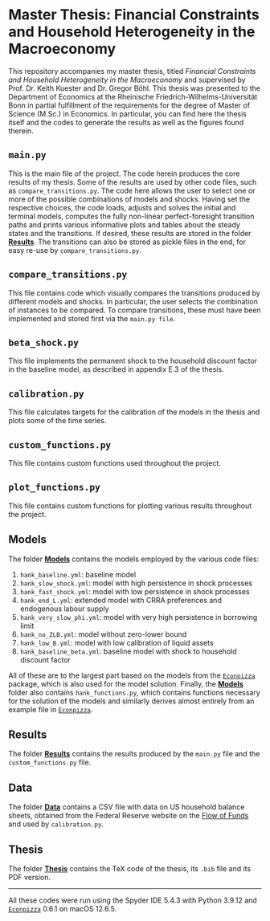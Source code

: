 # Master Thesis: Financial Constraints and Household Heterogeneity in the Macroeconomy

This repository accompanies my master thesis, titled *Financial Constraints and Household Heterogeneity in the Macroeconomy* and supervised by Prof. Dr. Keith Kuester and Dr. Gregor Böhl. This thesis was presented to the Department of Economics at the Rheinische Friedrich-Wilhelms-Universität Bonn in partial fulfillment of the requirements for the degree of Master of Science (M.Sc.) in Economics. In particular, you can find here the thesis itself and the codes to generate the results as well as the figures found therein.

## `main.py`

This is the main file of the project. The code herein produces the core results of my thesis. Some of the results are used by other code files, such as `compare_transitions.py`. The code here allows the user to select one or more of the possible combinations of models and shocks. Having set the respective choices, the code loads, adjusts and solves the initial and terminal models, computes the fully non-linear perfect-foresight transition paths and prints various informative plots and tables about the steady states and the transitions. If desired, these results are stored in the folder [**Results**](https://github.com/andkound98/master-thesis/tree/main/Results). The transitions can also be stored as pickle files in the end, for easy re-use by `compare_transitions.py`.

## `compare_transitions.py`

This file contains code which visually compares the transitions produced by different models and shocks. In particular, the user selects the combination of instances to be compared. To compare transitions, these must have been implemented and stored first via the `main.py file`.

## `beta_shock.py`

This file implements the permanent shock to the household discount factor in the baseline model, as described in appendix E.3 of the thesis.

## `calibration.py`

This file calculates targets for the calibration of the models in the thesis and plots some of the time series. 

## `custom_functions.py`

This file contains custom functions used throughout the project.

## `plot_functions.py`

This file contains custom functions for plotting various results throughout the project.

## Models 

The folder [**Models**](https://github.com/andkound98/master-thesis/tree/main/Models) contains the models employed by the various code files:
1. `hank_baseline.yml`: baseline model
2. `hank_slow_shock.yml`: model with high persistence in shock processes
3. `hank_fast_shock.yml`: model with low persistence in shock processes
4. `hank_end_L.yml`: extended model with CRRA preferences and endogenous labour supply
5. `hank_very_slow_phi.yml`: model with very high persistence in borrowing limit
6. `hank_no_ZLB.yml`: model without zero-lower bound
7. `hank_low_B.yml`: model with low calibration of liquid assets
8. `hank_baseline_beta.yml`: baseline model with shock to household discount factor

All of these are to the largest part based on the models from the [`Econpizza`](https://github.com/gboehl/econpizza/tree/master) package, which is also used for the model solution. Finally, the [**Models**](https://github.com/andkound98/master-thesis/tree/main/Models) folder also contains `hank_functions.py`, which contains functions necessary for the solution of the models and similarly derives almost entirely from an example file in [`Econpizza`](https://github.com/gboehl/econpizza/tree/master).

## Results

The folder [**Results**](https://github.com/andkound98/master-thesis/tree/main/Results) contains the results produced by the `main.py` file and the `custom_functions.py` file.

## Data

The folder [**Data**](https://github.com/andkound98/master-thesis/tree/main/Data) contains a CSV file with data on US household balance sheets, obtained from the Federal Reserve website on the [Flow of Funds](https://www.federalreserve.gov/releases/z1/) and used by `calibration.py`.

## Thesis 

The folder [**Thesis**](https://github.com/andkound98/master-thesis/tree/main/Thesis) contains the TeX code of the thesis, its `.bib` file and its PDF version.

---

All these codes were run using the Spyder IDE 5.4.3 with Python 3.9.12 and [`Econpizza`](https://github.com/gboehl/econpizza/tree/master) 0.6.1 on macOS 12.6.5.

